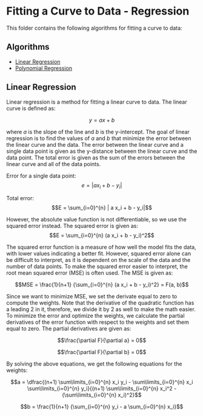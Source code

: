 # Fitting a Curve to Data - Regression
This folder contains the following algorithms for fitting a curve to data:

## Algorithms
* [Linear Regression](linear_regression.py)
* [Polynomial Regression](polynomial_regression.py)

## Linear Regression
Linear regression is a method for fitting a linear curve to data. The linear curve is defined as:

$$y = a x + b$$

where $a$ is the slope of the line and $b$ is the y-intercept. The goal of linear regression is to find the values of $a$ and $b$ that minimize the error between the linear curve and the data. The error between the linear curve and a single data point is given as the y-distance between the linear curve and the data point. The total error is given as the sum of the errors between the linear curve and all of the data points.

Error for a single data point:
$$e = | a x_i + b - y_i|$$

Total error:
$$E = \sum_{i=0}^{n} | a x_i + b - y_i|$$

However, the absolute value function is not differentiable, so we use the squared error instead. The squared error is given as:
$$E = \sum_{i=0}^{n} (a x_i + b - y_i)^2$$

The squared error function is a measure of how well the model fits the data, with lower values indicating a better fit. However, squared error alone can be difficult to interpret, as it is dependent on the scale of the data and the number of data points. To make the squared error easier to interpret, the root mean squared error (MSE) is often used. The MSE is given as:

$$MSE = \frac{1}{n+1} {\sum_{i=0}^{n} (a x_i + b - y_i)^2} = F(a, b)$$

Since we want to minimize MSE, we set the derivate equal to zero to compute the weights. Note that the derivative of the quadratic function has a leading 2 in it, therefore, we divide it by 2 as well to make the math easier. To minimize the error and optimize the weights, we calculate the partial derivatives of the error function with respect to the weights and set them equal to zero. The partial derivatives are given as:

$$\frac{\partial F}{\partial a} = 0$$

$$\frac{\partial F}{\partial b} = 0$$

By solving the above equations, we get the following equations for the weights:

$$a = \dfrac{(n+1) \sum\limits_{i=0}^{n} x_i y_i - \sum\limits_{i=0}^{n} x_i \sum\limits_{i=0}^{n} y_i}{(n+1) \sum\limits_{i=0}^{n} x_i^2 - (\sum\limits_{i=0}^{n} x_i)^2}$$

$$b = \frac{1}{n+1} {\sum_{i=0}^{n} y_i - a \sum_{i=0}^{n} x_i}$$
